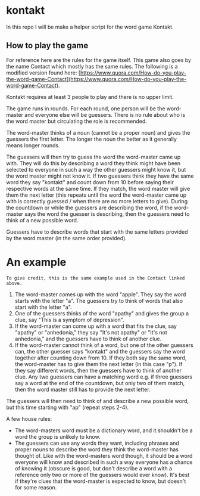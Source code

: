 # kontakt

In this repo I will be make a helper script for the word game Kontakt.

## How to play the game

For reference here are the rules for the game itself. This game also goes by the name Contact which mostly has the same rules. The following is a modified version found here: [https://www.quora.com/How-do-you-play-the-word-game-Contact](https://www.quora.com/How-do-you-play-the-word-game-Contact).

Kontakt requires at least 3 people to play and there is no upper limit.

The game runs in rounds. For each round, one person will be the word-master and everyone else will be guessers. There is no rule about who is the word master but circulating the role is recommended.

The word-master thinks of a noun (cannot be a proper noun) and gives the guessers the first letter. The longer the noun the better as it generally means longer rounds.

The guessers will then try to guess the word the word-master came up with. They will do this by describing a word they think might have been selected to everyone in such a way the other guessers might know it, but the word master might not know it. If two guessers think they have the same word they say "kontakt" and count down from 10 before saying their respective words at the same time. If they match, the word master will give them the next letter (this repeats until the word the word-master came up with is correctly guessed / when there are no more letters to give). During the countdown or while the guessers are describing the word, if the word-master says the word the guesser is describing, then the guessers need to think of a new possible word.

Guessers have to describe words that start with the same letters provided by the word master (in the same order provided).

# An example

`To give credit, this is the same example used in the Contact linked above.`
1. The word-master comes up with the word "apple". They say the word starts with the letter "a". The guessers try to think of words that also start with the letter "a".
2. One of the guessers thinks of the word "apathy" and gives the group a clue, say "This is a symptom of depression".
3. If the word-master can come up with a word that fits the clue, say "apathy" or "anhedonia," they say "It's not apathy" or "It's not anhedonia," and the guessers have to think of another clue.
4. If the word-master cannot think of a word, but one of the other guessers can, the other guesser says "kontakt" and the guessers say the word together after counting down from 10. If they both say the same word, the word-master has to give them the next letter (in this case "p"). If they say different words, then the guessers have to think of another clue. Any two guessers can have a matching word e.g. if three guessers say a word at the end of the countdown, but only two of them match, then the word master still has to provide the next letter.

The guessers will then need to think of and describe a new possible word, but this time starting with "ap" (repeat steps 2-4).

A few house rules:

* The word-masters word must be a dictionary word, and it shouldn't be a word the group is unlikely to know.
* The guessers can use any words they want, including phrases and proper nouns to describe the word they think the word-master has thought of. Like with the word-masters word though, it should be a word everyone will know and described in such a way everyone has a chance of knowing it (obscure is good, but don't describe a word with a reference only two or more of the guessers would ever know). It's best if they're clues that the word-master is expected to know, but doesn't for some reason.
